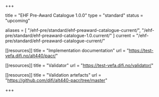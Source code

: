 +++

title = "EHF Pre-Award Catalogue 1.0.0"
type = "standard"
status = "upcoming"

aliases = [ "/ehf-pre/standard/ehf-preaward-catalogue-current/", "/ehf-pre/standard/ehf-preaward-catalogue-1.0.current/" ]
current = "/ehf-pre/standard/ehf-preaward-catalogue-current/"

[[resources]]
title = "Implementation documentation"
url = "https://test-vefa.difi.no/alt440/pacr/"

[[resources]]
title = "Validator"
url = "https://test-vefa.difi.no/validator/"

[[resources]]
title = "Validation artefacts"
url = "https://github.com/difi/alt440-pacr/tree/master"

+++
